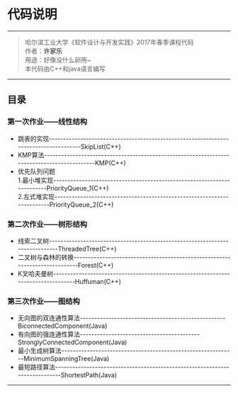 # 代码说明
---
> 哈尔滨工业大学《软件设计与开发实践》2017年春季课程代码  
> 作者：**许家乐**  
> 用途：好像没什么卵用~  
> 本代码由C++和java语言编写

---
## 目录
### 第一次作业——线性结构
* 跳表的实现-------------------------------------------------------------------------------------SkipList(C++)
* KMP算法--------------------------------------------------------------------------------------------KMP(C++)
* 优先队列问题  
  1.最小堆实现------------------------------------------------------------------------PriorityQueue\_1(C++)  
  2.左式堆实现------------------------------------------------------------------------PriorityQueue\_2(C++)

### 第二次作业——树形结构
* 线索二叉树-----------------------------------------------------------------------------ThreadedTree(C++)
* 二叉树与森林的转换----------------------------------------------------------------------------Forest(C++)
* K叉哈夫曼树----------------------------------------------------------------------------------Huffuman(C++)

### 第三次作业——图结构
* 无向图的双连通性算法---------------------------------------------------BiconnectedComponent(Java)
* 有向图的强连通性算法------------------------------------------StronglyConnectedComponent(Java)
* 最小生成树算法-------------------------------------------------------------MinimumSpanningTree(Java)
* 最短路径算法----------------------------------------------------------------------------ShortestPath(Java)

---
